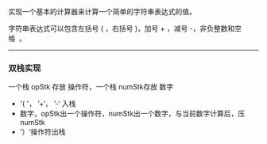 实现一个基本的计算器来计算一个简单的字符串表达式的值。

字符串表达式可以包含左括号 ( ，右括号 )，加号 + ，减号 -，非负整数和空格  。



----



### 双栈实现



一个栈 opStk 存放 操作符，一个栈 numStk存放 数字





- '( '， ’+‘， ’-‘ 入栈
- 数字，opStk出一个操作符，numStk出一个数字，与当前数字计算后，压  numStk
- ’）‘操作符出栈
